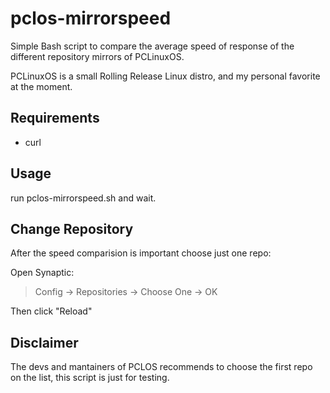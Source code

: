# pclos-mirrorspeed

Simple Bash script to compare the average speed of response of the different repository mirrors of PCLinuxOS.

PCLinuxOS is a small Rolling Release Linux distro, and my personal favorite at the moment.

## Requirements

- curl

## Usage

run pclos-mirrorspeed.sh and wait.

## Change Repository
After the speed comparision is important choose just one repo:

Open Synaptic:

> Config -> Repositories -> Choose One -> OK

Then click "Reload"

## Disclaimer
The devs and mantainers of PCLOS recommends to choose the first repo on the list, this script is just for testing.

